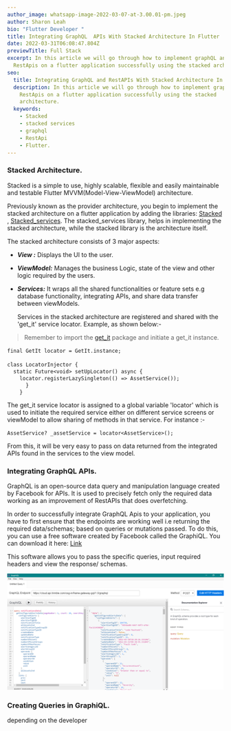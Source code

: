 ```yaml
---
author_image: whatsapp-image-2022-03-07-at-3.00.01-pm.jpeg
author: Sharon Leah
bio: "Flutter Developer "
title: Integrating GraphQL  APIs With Stacked Architecture In Flutter
date: 2022-03-31T06:08:47.804Z
previewTitle: Full Stack
excerpt: In this article we will go through how to implement graphQL and
  RestApis on a flutter application successfully using the stacked architecture.
seo:
  title: Integrating GraphQL and RestAPIs With Stacked Architecture In Flutter
  description: In this article we will go through how to implement graphQL and
    RestApis on a flutter application successfully using the stacked
    architecture.
  keywords:
    - Stacked
    - stacked services
    - graphql
    - RestApi
    - Flutter.
---
```

### Stacked Architecture.

Stacked is a simple to use, highly scalable, flexible and easily maintainable and testable Flutter MVVM(Model-View-ViewModel) architecture.

Previously known as the provider architecture, you begin to implement the stacked architecture on a flutter application by adding the libraries: [Stacked](https://pub.dev/packages/stacked) , [Stacked_services](https://pub.dev/packages/stacked_services). The stacked_services library, helps in implementing the stacked architecture, while the stacked library is the architecture itself.

The stacked architecture consists of 3 major aspects:

* ***View :*** Displays the UI to the user.
* ***ViewModel:*** Manages the business Logic, state of the view and other logic required by the users.
* ***Services:*** It wraps all the shared functionalities or feature sets e.g  database functionality, integrating APIs, and share data transfer between viewModels.

   Services in the stacked architecture are registered and shared with the 'get_it' service locator. Example, as shown below:-

> Remember to import the [get_it](https://pub.dev/packages/get_it) package and initiate a get_it instance.

```
final GetIt locator = GetIt.instance;

class LocatorInjector {
  static Future<void> setUpLocator() async {
    locator.registerLazySingleton(() => AssetService());
      }
    }
```

The get_it service locator is assigned to a global variable 'locator' which  is used to initiate the required service either on different service screens or viewModel to allow sharing of methods in that service.  For instance :-

```
AssetService? _assetService = locator<AssetService>();
```

From this, it will be very easy to pass on data returned from the integrated APIs found in the services to the view model.

### Integrating GraphQL APIs.



GraphQL is an  open-source data query and manipulation language  created by Facebook for APIs. It is used to precisely fetch only the required data working as an improvement of RestAPIs that does overfetching.

In order to successfully integrate GraphQL Apis to your application, you have to first ensure that the endpoints are working well i.e returning the required data/schemas; based on queries or mutations passed. To do this, you can use a free software created by Facebook called the GraphiQL. You can download it here: [Link](https://www.electronjs.org/apps/graphiql)

This software allows you to pass the specific queries, input required headers and view the response/ schemas.

![Image of GraphiQL UI](screenshot-57-.png "Image of GraphQL User Interface")

### Creating Queries in GraphiQL.

depending on the developer